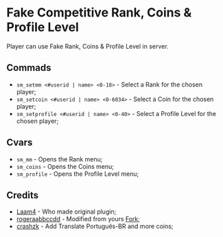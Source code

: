 # Fake Competitive Rank, Coins & Profile Level
Player can use Fake Rank, Coins & Profile Level in server.

## Commads
- `sm_setmm <#userid | name> <0-18>` - Select a Rank for the chosen player;
- `sm_setcoin <#userid | name> <0-6034>` - Select a Coin for the chosen player;
- `sm_setprofile <#userid | name> <0-40>` - Select a Profile Level for the chosen player;

## Cvars
- `sm_mm` - Opens the Rank menu;
- `sm_coins` - Opens the Coins menu;
- `sm_profile` - Opens the Profile Level menu;

## Credits
- [Laam4](https://forums.alliedmods.net/showthread.php?t=258753) - Who made original plugin;
- [rogeraabbccdd](https://github.com/rogeraabbccdd) - Modified from yours [Fork](https://github.com/rogeraabbccdd/Fake-Competitive-Rank-and-Coins);
- [crashzk](https://github.com/crashzk) - Add Translate Português-BR and more coins;
